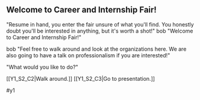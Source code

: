 ## Welcome to Career and Internship Fair!

"Resume in hand, you enter the fair unsure of what you'll find. You honestly doubt you'll be interested in anything, but it's worth a shot!"
bob "Welcome to Career and Internship Fair!"

bob "Feel free to walk around and look at the organizations here. We are also going to have a talk on professionalism if you are interested!"

"What would you like to do?"

[[Y1_S2_C2|Walk around.]]
[[Y1_S2_C3|Go to presentation.]]

#y1 
